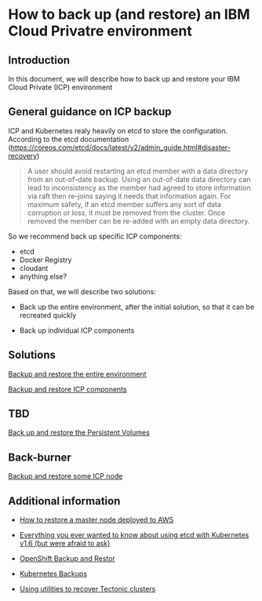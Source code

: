 # How to back up (and restore) an IBM Cloud Privatre environment

## Introduction

In this document, we will describe how to back up and restore your IBM Cloud Private (ICP) environment


## General guidance on ICP backup

ICP and Kubernetes realy heavily on etcd to store the configuration. According to the etcd documentation (https://coreos.com/etcd/docs/latest/v2/admin_guide.html#disaster-recovery)

> A user should avoid restarting an etcd member with a data directory from an out-of-date backup. Using an out-of-date data directory can lead to inconsistency as the member had agreed to store information via raft then re-joins saying it needs that information again. For maximum safety, if an etcd member suffers any sort of data corruption or loss, it must be removed from the cluster. Once removed the member can be re-added with an empty data directory.

So we recommend back up specific ICP components:

* etcd
* Docker Registry
* cloudant
* anything else?

Based on that, we will describe two solutions: 

* Back up the entire environment, after the initial solution, so that it can be recreated quickly

* Back up individual ICP components

## Solutions

[Backup and restore the entire environment](entire.md)

[Backup and restore ICP components](components.md)


## TBD

[Back up and restore the Persistent Volumes](pvs.md)


## Back-burner

[Backup and restore some ICP node](some.md)


## Additional information

* [How to restore a master node deployed to AWS](https://github.ibm.com/jkwong/icp-aws-hertz/blob/master/MasterNodeRecovery.md)

* [Everything you ever wanted to know about using etcd with Kubernetes v1.6 (but were afraid to ask)](https://www.mirantis.com/blog/everything-you-ever-wanted-to-know-about-using-etcd-with-kubernetes-v1-6-but-were-afraid-to-ask/)

* [OpenShift Backup and Restor](https://docs.openshift.com/container-platform/3.5/admin_guide/backup_restore.html#etcd-backup)

* [Kubernetes Backups](https://kubernetes.io/docs/getting-started-guides/ubuntu/backups/)

* [Using utilities to recover Tectonic clusters](https://coreos.com/tectonic/docs/latest/troubleshooting/bootkube_recovery_tool.html)

